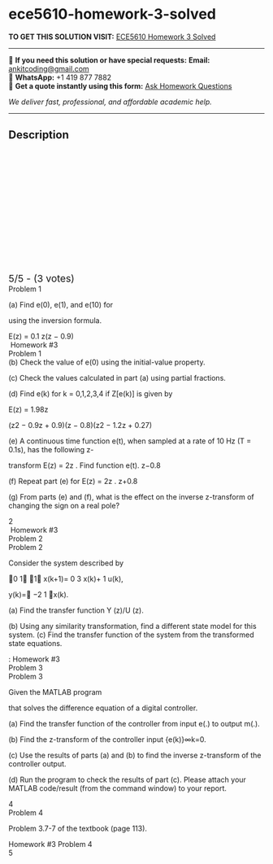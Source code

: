 # ece5610-homework-3-solved
**TO GET THIS SOLUTION VISIT:** [ECE5610 Homework 3 Solved](https://www.ankitcodinghub.com/product/ece5610-homework-3-solved/)


---

📩 **If you need this solution or have special requests:** **Email:** ankitcoding@gmail.com  
📱 **WhatsApp:** +1 419 877 7882  
📄 **Get a quote instantly using this form:** [Ask Homework Questions](https://www.ankitcodinghub.com/services/ask-homework-questions/)

*We deliver fast, professional, and affordable academic help.*

---

<h2>Description</h2>



<div class="kk-star-ratings kksr-auto kksr-align-center kksr-valign-top" data-payload="{&quot;align&quot;:&quot;center&quot;,&quot;id&quot;:&quot;101269&quot;,&quot;slug&quot;:&quot;default&quot;,&quot;valign&quot;:&quot;top&quot;,&quot;ignore&quot;:&quot;&quot;,&quot;reference&quot;:&quot;auto&quot;,&quot;class&quot;:&quot;&quot;,&quot;count&quot;:&quot;3&quot;,&quot;legendonly&quot;:&quot;&quot;,&quot;readonly&quot;:&quot;&quot;,&quot;score&quot;:&quot;5&quot;,&quot;starsonly&quot;:&quot;&quot;,&quot;best&quot;:&quot;5&quot;,&quot;gap&quot;:&quot;4&quot;,&quot;greet&quot;:&quot;Rate this product&quot;,&quot;legend&quot;:&quot;5\/5 - (3 votes)&quot;,&quot;size&quot;:&quot;24&quot;,&quot;title&quot;:&quot;ECE5610 Homework 3 Solved&quot;,&quot;width&quot;:&quot;138&quot;,&quot;_legend&quot;:&quot;{score}\/{best} - ({count} {votes})&quot;,&quot;font_factor&quot;:&quot;1.25&quot;}">

<div class="kksr-stars">

<div class="kksr-stars-inactive">
            <div class="kksr-star" data-star="1" style="padding-right: 4px">


<div class="kksr-icon" style="width: 24px; height: 24px;"></div>
        </div>
            <div class="kksr-star" data-star="2" style="padding-right: 4px">


<div class="kksr-icon" style="width: 24px; height: 24px;"></div>
        </div>
            <div class="kksr-star" data-star="3" style="padding-right: 4px">


<div class="kksr-icon" style="width: 24px; height: 24px;"></div>
        </div>
            <div class="kksr-star" data-star="4" style="padding-right: 4px">


<div class="kksr-icon" style="width: 24px; height: 24px;"></div>
        </div>
            <div class="kksr-star" data-star="5" style="padding-right: 4px">


<div class="kksr-icon" style="width: 24px; height: 24px;"></div>
        </div>
    </div>

<div class="kksr-stars-active" style="width: 138px;">
            <div class="kksr-star" style="padding-right: 4px">


<div class="kksr-icon" style="width: 24px; height: 24px;"></div>
        </div>
            <div class="kksr-star" style="padding-right: 4px">


<div class="kksr-icon" style="width: 24px; height: 24px;"></div>
        </div>
            <div class="kksr-star" style="padding-right: 4px">


<div class="kksr-icon" style="width: 24px; height: 24px;"></div>
        </div>
            <div class="kksr-star" style="padding-right: 4px">


<div class="kksr-icon" style="width: 24px; height: 24px;"></div>
        </div>
            <div class="kksr-star" style="padding-right: 4px">


<div class="kksr-icon" style="width: 24px; height: 24px;"></div>
        </div>
    </div>
</div>


<div class="kksr-legend" style="font-size: 19.2px;">
            5/5 - (3 votes)    </div>
    </div>
<div class="page" title="Page 2">
<div class="layoutArea">
<div class="column">
Problem 1

(a) Find e(0), e(1), and e(10) for

using the inversion formula.

</div>
<div class="column">
E(z) = 0.1 z(z − 0.9)

</div>
</div>
<div class="layoutArea">
<div class="column">
&nbsp;Homework #3

</div>
<div class="column">
Problem 1

</div>
</div>
<div class="layoutArea">
<div class="column">
(b) Check the value of e(0) using the initial-value property.

(c) Check the values calculated in part (a) using partial fractions.

(d) Find e(k) for k = 0,1,2,3,4 if Z[e(k)] is given by

E(z) = 1.98z

(z2 − 0.9z + 0.9)(z − 0.8)(z2 − 1.2z + 0.27)

(e) A continuous time function e(t), when sampled at a rate of 10 Hz (T = 0.1s), has the following z-

transform E(z) = 2z . Find function e(t). z−0.8

(f) Repeat part (e) for E(z) = 2z . z+0.8

(g) From parts (e) and (f), what is the effect on the inverse z-transform of changing the sign on a real pole?

</div>
</div>
<div class="layoutArea">
<div class="column">
2

</div>
</div>
</div>
<div class="page" title="Page 3">
<div class="layoutArea">
<div class="column">
&nbsp;Homework #3

</div>
<div class="column">
Problem 2

</div>
</div>
<div class="layoutArea">
<div class="column">
Problem 2

Consider the system described by

</div>
</div>
<div class="layoutArea">
<div class="column">
􏰆0 1􏰇 􏰆1􏰇 x(k+1)= 0 3 x(k)+ 1 u(k),

y(k)=􏰄 −2 1 􏰅x(k).

</div>
</div>
<div class="layoutArea">
<div class="column">
(a) Find the transfer function Y (z)/U (z).

(b) Using any similarity transformation, find a different state model for this system. (c) Find the transfer function of the system from the transformed state equations.

</div>
</div>
<div class="layoutArea">
<div class="column">
: Homework #3

</div>
</div>
</div>
<div class="page" title="Page 4">
<div class="layoutArea">
<div class="column">
Problem 3

</div>
</div>
<div class="layoutArea">
<div class="column">
Problem 3

Given the MATLAB program

that solves the difference equation of a digital controller.

(a) Find the transfer function of the controller from input e(.) to output m(.).

(b) Find the z-transform of the controller input {e(k)}∞k=0.

(c) Use the results of parts (a) and (b) to find the inverse z-transform of the controller output.

(d) Run the program to check the results of part (c). Please attach your MATLAB code/result (from the command window) to your report.

</div>
</div>
<div class="layoutArea">
<div class="column">
4

</div>
</div>
</div>
<div class="page" title="Page 5">
<div class="layoutArea">
<div class="column">
Problem 4

Problem 3.7-7 of the textbook (page 113).

</div>
</div>
<div class="layoutArea">
<div class="column">
Homework #3 Problem 4

</div>
</div>
<div class="layoutArea">
<div class="column">
5

</div>
</div>
</div>

